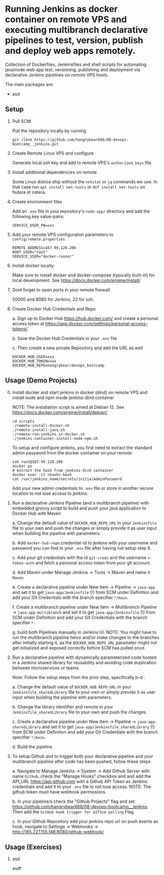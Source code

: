 # Running Jenkins as docker container on remote VPS and executing multibranch declarative pipelines to test, version, publish and deploy web apps remotely.

Collection of Dockerfiles, Jenkinsfiles and shell scripts for automating java/node web app test, versioning, publishing and deployment via declarative Jenkins pipelines on remote VPS hosts.

The main packages are:
- asd


## Setup

1. Pull SCM

    Pull the repository locally by running
    ```
    git clone https://github.com/hangrybear666/08-devops-bootcamp__jenkins.git
    ```

2. Create Remote Linux VPS and configure

    Generate local ssh key and add to remote VPS's `authorized_keys` file.

3. Install additional dependencies on remote

    Some Linux distros ship without the `netstat` or `jq` commands we use. In that case run `apt install net-tools` or `dnf install net-tools` on fedora et cetera.

4. Create environment files 
        
    Add an `.env` file in your repository's `node-app/` directory and add the following key value-pairs:
    ```
    SERVICE_USER_PW=xxx
    ```

5. Add your remote VPS configuration parameters to `config/remote.properties`

    ```
    REMOTE_ADDRESS=167.99.128.206
    ROOT_USER="root"
    SERVICE_USER="docker-runner"
    ```

6. Install docker locally.

    Make sure to install docker and docker-compose (typically built-in) for local development. See https://docs.docker.com/engine/install/


7. Dont forget to open ports in your remote firewall.

    50000 and 8080 for Jenkins, 22 for ssh.

8. Create Docker Hub Credentials and Repo

    a. Sign up to Docker Hub https://hub.docker.com/ and create a personal access token at https://app.docker.com/settings/personal-access-tokens/ 

    b. Save the Docker Hub Credentials in your `.env` file 

    c. Then create a new private Repository and add the URL as well
    ```
    DOCKER_HUB_USER=xxx
    DOCKER_HUB_TOKEN=xxx
    DOCKER_HUB_REPO=hangrybear/devops_bootcamp
    ```

## Usage (Demo Projects)

0. Install docker and start jenkins in docker (dind) on remote VPS and install node and npm inside jenkins-dind container

    NOTE: The installation script is aimed at Debian 12. See https://docs.docker.com/engine/install/debian/ 
    ```
    cd scripts
    ./remote-install-docker.sh
    ./remote-install-java.sh
    ./remote-run-jenkins-in-docker.sh
    ./jenkins-container-install-node-npm.sh
    ```

    To setup and configure jenkins, you first need to extract the standard admin password from the docker container on your remote:
    ```
    ssh root@167.99.128.206
    docker ps
    # extract the hash from jenkins-dind container
    docker exec -it <hash> bash
    cat /var/jenkins_home/secrets/initialAdminPassword
    ```

    Add your new admin credentials to `.env` file or store in another secure location to not lose access to jenkins.

1. Run a declarative Jenkins Pipeline (and a multibranch pipeline) with embedded groovy script to build and push your java application to Docker Hub with Maven

    a. Change the default value of `DOCKER_HUB_REPO_URL`  in your `Jenkinsfile` file to your own and push the changes.or simply provide it as user input when building the pipeline with parameters.

    b. Add `docker-hub-repo` credential-id to jenkins with your username and password you can find in your `.env` file after having run setup step 8.
    
    c. Add your git credentials with the id `git-creds` and the username `x-token-auth` and fetch a personal access token from your git account.

    d. Add Maven under Manage Jenkins -> Tools -> Maven and name it `Maven`.

    e. Create a declarative pipeline under New Item -> Pipeline -> `java-app` and set it to get `java-app/Jenkinsfile` (!) from SCM under Definition and add your Git Credentials with the branch specifier `*/main`.

    f. Create a multibranch pipeline under New Item -> Multibranch Pipeline -> `java-app-multibranch` and set it to get `java-app/Jenkinsfile` (!) from SCM under Definition and add your Git Credentials with the branch specifier `*`.

    g. build both Pipelines manually in Jenkins UI. NOTE: You might have to run the multibranch pipeline twice and/or make changes to the branches after initially starting it, as the `DOCKER_HUB_REPO_URL` parameter might not get initialized and exposed correctly before SCM has pulled once.

2. Run a declarative pipeline with dynamically parameterized code hosted in a Jenkins shared library for reusability and avoiding code duplication between microservices or teams.

    Note: Follow the setup steps from the prior step, specifically  b-d .

    a. Change the default value of `DOCKER_HUB_REPO_URL` in your `Jenkinsfile_sharedLibrary` file to your own or simply provide it as user input when building the pipeline with parameters.

    b. Change the library identifier and remote in your `Jenkinsfile_sharedLibrary` file to your own and push the changes.

    c. Create a declarative pipeline under New Item -> Pipeline -> `java-app-sharedLibrary` and set it to get `java-app/Jenkinsfile_sharedLibrary` (!) from SCM under Definition and add your Git Credentials with the branch specifier `*/main`.

    d. Build the pipeline 

3. To setup Github and to trigger both your declarative pipeline and your multibranch pipeline after code has been pushed, follow these steps

    a. Navigate to Manage Jenkins -> System -> Add Github Server with name `Github`, check the "Manage Hooks" checkbox and and add the API_URL https://api.github.com with a Github API Token as Jenkins credentials and add it to your `.env` file to not lose access. NOTE: The github token must have webhook permissions.

    b. In your pipeline/s check the "Github Projects" flag and set https://github.com/hangrybear666/08-devops-bootcamp__jenkins. Then add the `GitHub hook trigger for GITScm polling` Flag. 

    c. In your Github Repository add your jenkins repo url on push events as hook, navigate to Settings -> Webhooks -> http://165.227.155.148:8080/github-webhook/ 


## Usage (Exercises)

1. asd

    asdf
